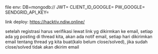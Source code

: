 file env:
DB=mongodb://
JWT=
CLIENT_ID_GOOGLE=
PW_GOOGLE=
SENDGRID_API_KEY=

link deploy: https://hacktiv.ndiw.online/

setelah registrasi harus verifikasi lewat link yg dikirmkan ke email,
setiap ada yg posting di thread kita, akan ada notif email,
setiap hari dikirimkan email tentang thread yg kita buat(kalo belum close/solved), jika sudah close/solved tidak akan dkirim email